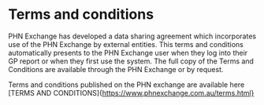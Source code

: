 # Terms and conditions
PHN Exchange has developed a data sharing agreement which incorporates use of the PHN Exchange by external entities. This terms and conditions automatically presents to the PHN Exchange user when they log into their GP report or when they first use the system. The full copy of the Terms and Conditions are available through the PHN Exchange or by request.

Terms and conditions published on the PHN exchange are available here 
[TERMS AND CONDITIONS]{https://www.phnexchange.com.au/terms.html}